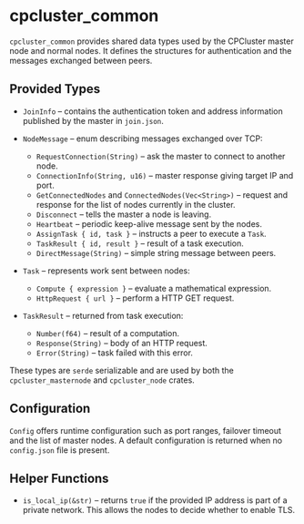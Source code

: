 # cpcluster_common

`cpcluster_common` provides shared data types used by the CPCluster master node and normal nodes. It defines the structures for authentication and the messages exchanged between peers.

## Provided Types

- `JoinInfo` – contains the authentication token and address information published by the master in `join.json`.
- `NodeMessage` – enum describing messages exchanged over TCP:
  - `RequestConnection(String)` – ask the master to connect to another node.
  - `ConnectionInfo(String, u16)` – master response giving target IP and port.
  - `GetConnectedNodes` and `ConnectedNodes(Vec<String>)` – request and response for the list of nodes currently in the cluster.
  - `Disconnect` – tells the master a node is leaving.
  - `Heartbeat` – periodic keep-alive message sent by the nodes.
  - `AssignTask { id, task }` – instructs a peer to execute a `Task`.
  - `TaskResult { id, result }` – result of a task execution.
  - `DirectMessage(String)` – simple string message between peers.

- `Task` – represents work sent between nodes:
  - `Compute { expression }` – evaluate a mathematical expression.
  - `HttpRequest { url }` – perform a HTTP GET request.

- `TaskResult` – returned from task execution:
  - `Number(f64)` – result of a computation.
  - `Response(String)` – body of an HTTP request.
  - `Error(String)` – task failed with this error.

These types are `serde` serializable and are used by both the `cpcluster_masternode` and `cpcluster_node` crates.

## Configuration

`Config` offers runtime configuration such as port ranges, failover timeout and the list of master nodes. A default configuration is returned when no `config.json` file is present.

## Helper Functions

- `is_local_ip(&str)` – returns `true` if the provided IP address is part of a private
  network. This allows the nodes to decide whether to enable TLS.
